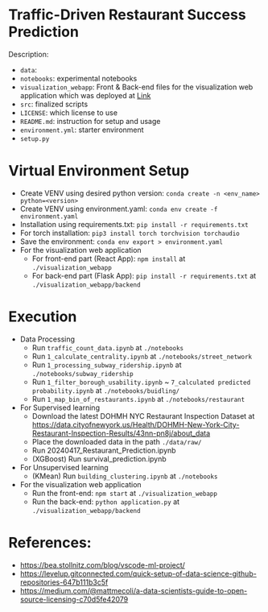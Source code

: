 # Traffic-Driven Restaurant Success Prediction
Description: 
- `data`:
- `notebooks`: experimental notebooks
- `visualization_webapp`: Front & Back-end files for the visualization web application which was deployed at [Link](https://teamgigo.netlify.app/) 
- `src`: finalized scripts
- `LICENSE`: which license to use
- `README.md`: instruction for setup and usage
- `environment.yml`: starter environment
- `setup.py`

# Virtual Environment Setup
- Create VENV using desired python version: ```conda create -n <env_name> python=<version>```
- Create VENV using environment.yaml: ```conda env create -f environment.yaml```
- Installation using requirements.txt: ```pip install -r requirements.txt```
- For torch installation: ```pip3 install torch torchvision torchaudio```
- Save the environment: ```conda env export > environment.yaml```
- For the visualization web application
  - For front-end part (React App): ```npm install``` at `./visualization_webapp`
  - For back-end part (Flask App): ```pip install -r requirements.txt``` at `./visualization_webapp/backend`

# Execution 
- Data Processing
  - Run `traffic_count_data.ipynb` at ```./notebooks``` 
  - Run `1_calculate_centrality.ipynb` at ```./notebooks/street_network```
  - Run `1_processing_subway_ridership.ipynb` at ```./notebooks/subway_ridership```
  - Run `1_filter_borough_usability.ipynb` ~ `7_calculated predicted probability.ipynb` at ```./notebooks/buidling/```
  - Run `1_map_bin_of_restaurants.ipynb` at ```./notebooks/restaurant```
- For Supervised learning
  - Download the latest DOHMH NYC Restaurant Inspection Dataset at https://data.cityofnewyork.us/Health/DOHMH-New-York-City-Restaurant-Inspection-Results/43nn-pn8j/about_data
  - Place the downloaded data in the path ```./data/raw/```
  - Run 20240417_Restaurant_Prediction.ipynb
  - (XGBoost) Run survival_prediction.ipynb
- For Unsupervised learning
  - (KMean) Run `building_clustering.ipynb` at ```./notebooks```   
- For the visualization web application
  - Run the front-end: ```npm start``` at `./visualization_webapp`
  - Run the back-end: ```python application.py``` at `./visualization_webapp/backend`
    
# References:
- https://bea.stollnitz.com/blog/vscode-ml-project/
- https://levelup.gitconnected.com/quick-setup-of-data-science-github-repositories-647b111b3c5f
- https://medium.com/@mattmecoli/a-data-scientists-guide-to-open-source-licensing-c70d5fe42079
